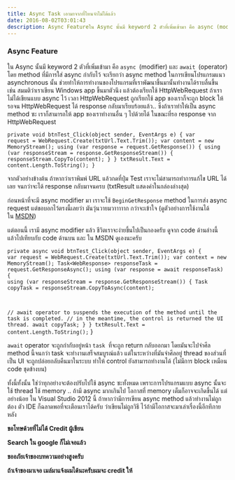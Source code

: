 ```yaml
---
title: Async Task เอามาจากที่ไหนจำไม่ได้แล้ว
date: 2016-08-02T03:01:43
description: Async Featureใน Async นั้นมี keyword 2 ตัวที่เพิ่มเข้ามา คือ async (modifier) และ await (operator) โดย method ที่มีการใส่ async กำกับไว้ จะเรียกว่า async method ในกา
---
```


<h3>Async Feature</h3>
ใน Async นั้นมี keyword 2 ตัวที่เพิ่มเข้ามา คือ <code>async </code>(modifier) และ <code>await </code>(operator) โดย method ที่มีการใส่ async กำกับไว้ จะเรียกว่า async method ในการเขียนโปรแกรมแนว asynchronous นั้น ช่วยทำให้การทำงานของโปรแกรมที่เราพัฒนาขึ้นมานั้นทำงานได้ราบลื่นขึ้น เช่น สมมติว่าเราเขียน Windows app ขึ้นมาตัวนึง แล้วต้องเรียกใช้ HttpWebRequest ถ้าเราไม่ได้เขียนแบบ async ไว้ เวลา HttpWebRequest ถูกเรียกใช้ app ของเราก็จะถูก block ให้รอจน HttpWebRequest ได้ response กลับมาเรียบร้อยแล้ว.. ซึ่งถ้าเราทำให้เป็น async method ซะ เราก็สามารถให้ app ของเราทำงานอื่น ๆ ไปด้วยได้ ในขณะที่รอ response จาก HttpWebRequest

<code>private void btnTest_Click(object sender, EventArgs e)
{
var request = WebRequest.Create(txtUrl.Text.Trim());
var content = new MemoryStream();
using (var response = request.GetResponse())
{
using (var responseStream = response.GetResponseStream())
{
responseStream.CopyTo(content);
}
}
txtResult.Text = content.Length.ToString();
}</code>

จากตัวอย่างข้างต้น ถ้าหากว่าเราพิมพ์ URL แล้วกดที่ปุ่ม Test เราจะไม่สามารถทำการแก้ไข URL ได้เลย จนกว่าจะได้ response กลับมาจนครบ (txtResult แสดงค่าในกล่องล่างสุด)

ก่อนหน้าที่จะมี async modifier มา เราจะใช้ <code>BeginGetResponse</code> method ในการส่ง async request แต่ขอบอกไว้ตรงนี้เลยว่า มันวุ่นวายมวาาาาาก กว่าจะเข้าใจ (ดูตัวอย่างการใช้งานได้ใน <a href="http://msdn.microsoft.com/en-us/library/system.net.httpwebrequest.begingetresponse(v=vs.80).aspx" target="_blank">MSDN</a>)

แต่ตอนนี้ เรามี async modifier แล้ว ชีวิตเราจะง่ายขึ้นไปเป็นกองครับ ดูจาก code ด้านล่างนี้แล้วไปเทียบกับ code ด้านบน และ ใน MSDN ดูเองนะครับ

<code>private async void btnTest_Click(object sender, EventArgs e)
{
var request = WebRequest.Create(txtUrl.Text.Trim());
var context = new MemoryStream();
Task&lt;WebResponse&gt; responseTask = request.GetResponseAsync();
using (var response = await responseTask)
{
using (var responseStream = response.GetResponseStream())
{
Task copyTask = responseStream.CopyToAsync(content);

// await operator to suspends the execution of the method until the task is completed.
// in the meantime, the control is returned the UI thread.
await copyTask;
}
}
txtResult.Text = content.Length.ToString();</code>
}

<code>await</code> operator จะถูกกำกับอยู่หน้า <code>task </code>ที่จะถูก return กลับออกมา โดยมันจะไปจำศีล method นี้จนกว่า task จะทำงานเสร็จสมบูรณ์แล้ว แต่ในระหว่างที่มันจำศีลอยู่ thread ของส่วนที่เป็น UI จะถูกปล่อยกลับคืนมาในระบบ ทำให้ control ยังสามารถทำงานได้ (ไม่มีการ block เหมือน code ชุดข้างบน)

ทั้งนี้ทั้งนั้น ใช่ว่าทุกอย่างจะต้องปรับไปใช้ async ซะทั้งหมด เพราะการโปรแกรมแบบ async นั้นจะใช้ thread ใช้ memory .. ถ้ามี async มากเกินไป โอกาสที่ memory เต็มก็อาจจะเกิดขึ้นได้ แต่อย่างน้อย ใน Visual Studio 2012 นี้ ถ้าหากว่ามีการเขียน async method แล้วทำงานไม่ถูกต้อง ตัว IDE ก็ฉลาดพอที่จะเตือนเราได้ครับ ว่าเขียนไม่ถูกวิธี ไว้ถ้ามีโอกาสจะมาเล่าเรื่องนี้อีกทีภายหลัง

<strong>ขอโทษด้วยที่ไม่ได้ Credit ผู้เขียน</strong>

<strong>Search ใน google ก็ไม่เจอแล้ว </strong>

<strong>ขออภัยเจ้าของบทความอย่างสูงครับ</strong>

<strong> ถ้าเจ้าของมาเจอ เมล์มาแจ้งผมได้นะครับผมจะ credit ให้</strong>
